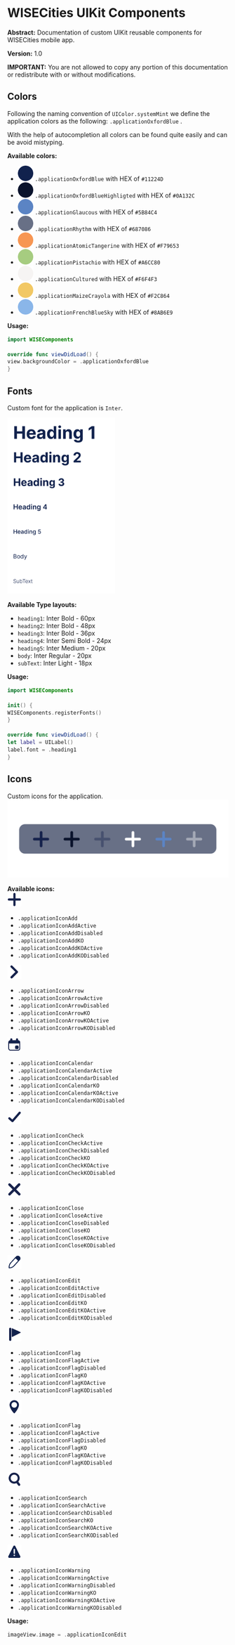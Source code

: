 # WISECities UIKit Components

**Abstract:** Documentation of custom UIKit reusable components for WISECities mobile app.

**Version:** 1.0

**IMPORTANT:** You are not allowed to copy any portion of this documentation or redistribute with or without modifications.

## Colors
Following the naming convention of `UIColor.systemMint` we define the application colors as the following: `.applicationOxfordBlue` .

With the help of autocompletion all colors can be found quite easily and can be avoid mistyping. 

**Available colors:**

- <img src="images/OxfordBlue.png" width="35" /> `.applicationOxfordBlue`           with HEX of `#11224D`
- <img src="images/OxfordBlueHighlighted.png" width="35" /> `.applicationOxfordBlueHighligted`           with HEX of `#0A132C`
- <img src="images/Glaucous.png" width="35" /> `.applicationGlaucous`               with HEX of `#5B84C4`
- <img src="images/Rhythm.png" width="35" /> `.applicationRhythm`               with HEX of `#687086`
- <img src="images/AtomicTangerine.png" width="35" /> `.applicationAtomicTangerine`       with HEX of `#F79653`
- <img src="images/Pistachio.png" width="35" /> `.applicationPistachio`          with HEX of `#A6CC80`
- <img src="images/Cultured.png" width="35" /> `.applicationCultured`              with HEX of `#F6F4F3`
- <img src="images/MaizeCrayola.png" width="35" /> `.applicationMaizeCrayola`       with HEX of `#F2C864`
- <img src="images/FrenchBlueSky.png" width="35" /> `.applicationFrenchBlueSky`       with HEX of `#8AB6E9`


**Usage:**
```swift
import WISEComponents

override func viewDidLoad() {
view.backgroundColor = .applicationOxfordBlue
}
```

## Fonts
Custom font for the application is `Inter`.

<img src="images/fonts.png" height="400" />


**Available Type layouts:**
- `heading1`: Inter Bold - 60px
- `heading2`: Inter Bold - 48px
- `heading3`: Inter Bold - 36px
- `heading4`: Inter Semi Bold - 24px
- `heading5`: Inter Medium - 20px
- `body`: Inter Regular - 20px
- `subText`: Inter Light - 18px

**Usage:**

```swift
import WISEComponents

init() {
WISEComponents.registerFonts()
}

override func viewDidLoad() {
let label = UILabel()
label.font = .heading1
}
```

## Icons
Custom icons for the application.
<img src="images/icons.png" />

**Available icons:**
<br />
<img src="images/icon_add.png" /> 

- `.applicationIconAdd`
- `.applicationIconAddActive`
- `.applicationIconAddDisabled`
- `.applicationIconAddKO`
- `.applicationIconAddKOActive`
- `.applicationIconAddKODisabled`


<img src="images/icon_arrow.png" />

- `.applicationIconArrow`
- `.applicationIconArrowActive`
- `.applicationIconArrowDisabled`
- `.applicationIconArrowKO`
- `.applicationIconArrowKOActive`
- `.applicationIconArrowKODisabled`


<img src="images/icon_calendar.png" />

- `.applicationIconCalendar`
- `.applicationIconCalendarActive`
- `.applicationIconCalendarDisabled`
- `.applicationIconCalendarKO`
- `.applicationIconCalendarKOActive`
- `.applicationIconCalendarKODisabled`

<img src="images/icon_check.png" />

- `.applicationIconCheck`
- `.applicationIconCheckActive`
- `.applicationIconCheckDisabled`
- `.applicationIconCheckKO`
- `.applicationIconCheckKOActive`
- `.applicationIconCheckKODisabled`


<img src="images/icon_close.png" />

- `.applicationIconClose`
- `.applicationIconCloseActive`
- `.applicationIconCloseDisabled`
- `.applicationIconCloseKO`
- `.applicationIconCloseKOActive`
- `.applicationIconCloseKODisabled`

<img src="images/icon_edit.png" />

- `.applicationIconEdit`
- `.applicationIconEditActive`
- `.applicationIconEditDisabled`
- `.applicationIconEditKO`
- `.applicationIconEditKOActive`
- `.applicationIconEditKODisabled`

<img src="images/icon_flag.png" />

- `.applicationIconFlag`
- `.applicationIconFlagActive`
- `.applicationIconFlagDisabled`
- `.applicationIconFlagKO`
- `.applicationIconFlagKOActive`
- `.applicationIconFlagKODisabled`

<img src="images/icon_location.png" />

- `.applicationIconFlag`
- `.applicationIconFlagActive`
- `.applicationIconFlagDisabled`
- `.applicationIconFlagKO`
- `.applicationIconFlagKOActive`
- `.applicationIconFlagKODisabled`

<img src="images/icon_search.png" />

- `.applicationIconSearch`
- `.applicationIconSearchActive`
- `.applicationIconSearchDisabled`
- `.applicationIconSearchKO`
- `.applicationIconSearchKOActive`
- `.applicationIconSearchKODisabled`

<img src="images/icon_warning.png" />

- `.applicationIconWarning`
- `.applicationIconWarningActive`
- `.applicationIconWarningDisabled`
- `.applicationIconWarningKO`
- `.applicationIconWarningKOActive`
- `.applicationIconWarningKODisabled`

**Usage:**
```swift
imageView.image = .applicationIconEdit
```
